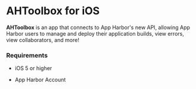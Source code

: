 # AHToolbox for iOS

**AHToolbox** is an app that connects to App Harbor's new API, allowing App Harbor users to manage and deploy their application builds, view errors, view collaborators, and more!

### Requirements

* iOS 5 or higher

* App Harbor Account

